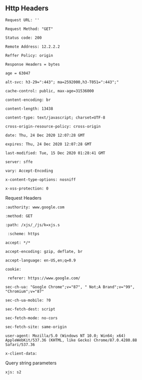 
## Http Headers

```Request URL: ''```

``` Request Method: "GET" ```

``` Status code: 200 ```

``` Remote Address: 12.2.2.2 ```

``` Reffer Policy: origin ```

``` Response Headers = bytes ```

``` age = 63047 ```

``` alt-svc: h3-29=":443"; ma=2592000,h3-T051=":443";" ```

```cache-control: public, max-age=31536000```

```content-encoding: br```

```content-length: 13438```

```content-type: text/javascript; charset=UTF-8```

```cross-origin-resource-policy: cross-origin```

```date: Thu, 24 Dec 2020 12:07:28 GMT```

```expires: Thu, 24 Dec 2020 12:07:28 GMT```

```last-modified: Tue, 15 Dec 2020 01:28:41 GMT```

```server: sffe```

```vary: Accept-Encoding```

```x-content-type-options: nosniff```

```x-xss-protection: 0```

Request Headers

```:authority: www.google.com```

```:method: GET```

```:path: /xjs/_/js/k=xjs.s```

``` :scheme: https```

```accept: */*```

```accept-encoding: gzip, deflate, br```

```accept-language: en-US,en;q=0.9```

```cookie: ```

``` referer: https://www.google.com/```

```sec-ch-ua: "Google Chrome";v="87", " Not;A Brand";v="99", "Chromium";v="87"```

```sec-ch-ua-mobile: ?0```

```sec-fetch-dest: script```

```sec-fetch-mode: no-cors```

```sec-fetch-site: same-origin```

``` user-agent: Mozilla/5.0 (Windows NT 10.0; Win64; x64) AppleWebKit/537.36 (KHTML, like Gecko) Chrome/87.0.4280.88 Safari/537.36 ```

``` x-client-data: ```

Query string parameters

```xjs: s2```